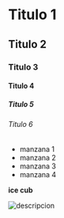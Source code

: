 # Titulo 1
## Titulo 2
### Titulo 3
#### Titulo 4
##### Titulo 5
###### Titulo 6


* manzana 1
* manzana 2
* manzana 3
* manzana 4

**ice cub**

![descripcion]([https://www.pinterest.com/pin/almacenamiento-rpido--924012048520469535/](https://i.pinimg.com/564x/b6/2b/f4/b62bf4d6aa7019de819f80f01667e466.jpg))
